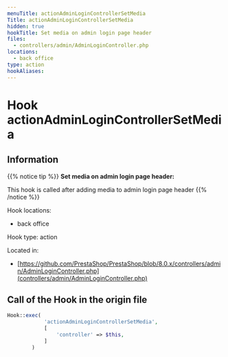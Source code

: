 ```yaml
---
menuTitle: actionAdminLoginControllerSetMedia
Title: actionAdminLoginControllerSetMedia
hidden: true
hookTitle: Set media on admin login page header
files:
  - controllers/admin/AdminLoginController.php
locations:
  - back office
type: action
hookAliases:
---
```


# Hook actionAdminLoginControllerSetMedia

## Information

{{% notice tip %}}
**Set media on admin login page header:** 

This hook is called after adding media to admin login page header
{{% /notice %}}

Hook locations: 
  - back office

Hook type: action

Located in: 
  - [https://github.com/PrestaShop/PrestaShop/blob/8.0.x/controllers/admin/AdminLoginController.php](controllers/admin/AdminLoginController.php)

## Call of the Hook in the origin file

```php
Hook::exec(
            'actionAdminLoginControllerSetMedia',
            [
                'controller' => $this,
            ]
        )
```